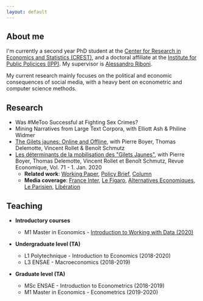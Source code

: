 ```yaml
---
layout: default
---
```


## About me

I'm currently a second year PhD student at the [Center for Research in Economics and Statistics (CREST)](http://crest.science/), and a doctoral affiliate at the [Institute for Public Policices (IPP)](https://www.ipp.eu/). My supervisor is [Alessandro Riboni](https://sites.google.com/site/alessandroriboni/). 

My current research mainly focuses on the political and economic consequences of social media, with a heavy bent on econometric and computer science methods.

## Research

- Was #MeToo Successful at Fighting Sex Crimes?
- Mining Narratives from Large Text Corpora, with Elliott Ash & Philine Widmer
- [The Gilets jaunes: Online and Offline](https://drive.google.com/file/d/1Om7a3DrE30MBcRSgJhvapELua9VpHqzI/view?usp=sharing), with Pierre Boyer, Thomas Delemotte, Vincent Rollet & Benoît Schmutz
- [Les déterminants de la mobilisation des "Gilets Jaunes"](https://www.cairn.info/revue-economique-2020-1-page-109.htm), with Pierre Boyer, Thomas Delemotte, Vincent Rollet et Benoît Schmutz, Revue Economique, Vol. 71 - 1. Jan. 2020
  - **Related work**: [Working Paper](http://crest.science/RePEc/wpstorage/2019-06.pdf), [Policy Brief](https://www.ipp.eu/wp-content/uploads/2019/04/n39-notesIPP-avril2019.pdf), [Column](https://www.lemonde.fr/idees/article/2019/11/15/entre-facebook-et-le-rond-point-la-double-originalite-du-mouvement-des-gilets-jaunes_6019218_3232.html#xtor=AL-32280270)
  - **Media coverage**: [France Inter](https://www.franceinter.fr/societe/une-etude-determine-le-chomage-et-les-80-km-h-comme-source-de-la-mobilisation-des-gilets-jaunes), [Le Figaro](http://www.lefigaro.fr/vox/economie/les-gilets-jaunes-ont-ils-vraiment-a-voir-avec-le-passage-a-80-km-h-oui-20190417), [Alternatives Economiques](https://blogs.alternatives-economiques.fr/anota/2019/04/14/du-mur-aux-ronds-points-cartographie-de-l-emergence-des-gilets-jaunes), [Le Parisien](http://www.leparisien.fr/societe/limitation-a-80-km-h-le-grand-flou-20-04-2019-8057055.php), [Libération](https://www.liberation.fr/debats/2019/04/17/gilets-jaunes-le-80-kmh-ne-passe-pas_1721959)

## Teaching

- **Introductory courses**
  - M1 Master in Economics - [Introduction to Working with Data (2020)](https://gitlab.com/germain.gauthier/code-for-econometrics-101/-/blob/master/poly.md)

- **Undergraduate level (TA)**
  - L1 Polytechnique - Introduction to Economics (2018-2020)
  - L3 ENSAE - Macroeconomics (2018-2019) 

- **Graduate level (TA)**
  - MSc ENSAE - Introduction to Econometrics (2018-2019)
  - M1 Master in Economics - Econometrics (2019-2020) 
